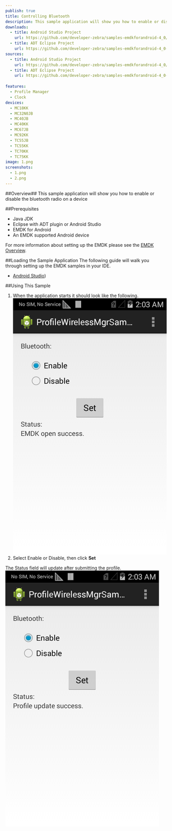 ```yaml
---
publish: true
title: Controlling Bluetooth
description: This sample application will show you how to enable or disable the bluetooth radio on a device.
downloads:
  - title: Android Studio Project
    url: https://github.com/developer-zebra/samples-emdkforandroid-4_0/archive/ProfileWirelessMgrSample1.zip    
  - title: ADT Eclipse Project
    url: https://github.com/developer-zebra/samples-emdkforandroid-4_0-ADT/archive/ProfileWirelessMgrSample1.zip      
sources:
  - title: Android Studio Project
    url: https://github.com/developer-zebra/samples-emdkforandroid-4_0/tree/ProfileWirelessMgrSample1
  - title: ADT Eclipse Project
    url: https://github.com/developer-zebra/samples-emdkforandroid-4_0-ADT/tree/ProfileWirelessMgrSample1

features: 
  - Profile Manager
  - Clock
devices: 
  - MC18KK
  - MC32N0JB
  - MC40JB
  - MC40KK
  - MC67JB
  - MC92KK
  - TC55JB
  - TC55KK
  - TC70KK
  - TC75KK
image: 1.png
screenshots: 
  - 1.png
  - 2.png
---
```


##Overview##
This sample application will show you how to enable or disable the bluetooth radio on a device

##Prerequisites
- Java JDK 
- Eclipse with ADT plugin or  Android Studio
- EMDK for Android  
- An EMDK supported Android device

For more information about setting up the EMDK please see the [EMDK Overview](/emdk-for-android/4-0/guide/about).

##Loading the Sample Application
The following guide will walk you through setting up the EMDK samples in your IDE.

* [Android Studio](/emdk-for-android/4-0/guide/sample/emdksamples_androidstudio))

##Using This Sample
1. When the application starts it should look like the following.  
  ![img](wireless1.png)  
2. Select Enable or Disable, then click **Set**
  
  The Status field will update after submitting the profile.
  ![img](wireless2.png)